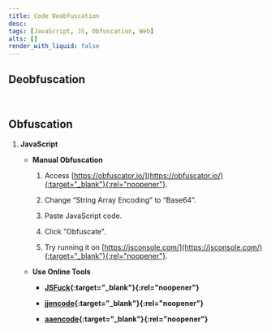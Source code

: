 ```yaml
---
title: Code Deobfuscation
desc: 
tags: [JavaScript, JS, Obfuscation, Web]
alts: []
render_with_liquid: false
---
```


## Deobfuscation

<br />

## Obfuscation

1. **JavaScript**

    - **Manual Obfuscation**

        1. Access [https://obfuscator.io/](https://obfuscator.io/){:target="_blank"}{:rel="noopener"}.

        2. Change “String Array Encoding” to “Base64”.

        3. Paste JavaScript code.

        4. Click "Obfuscate".

        5. Try running it on [https://jsconsole.com/](https://jsconsole.com/){:target="_blank"}{:rel="noopener"}.

    - **Use Online Tools**

        - **[JSFuck](http://www.jsfuck.com/){:target="_blank"}{:rel="noopener"}**

        - **[jjencode](https://utf-8.jp/public/jjencode.html){:target="_blank"}{:rel="noopener"}**

        - **[aaencode](https://utf-8.jp/public/aaencode.html){:target="_blank"}{:rel="noopener"}**
